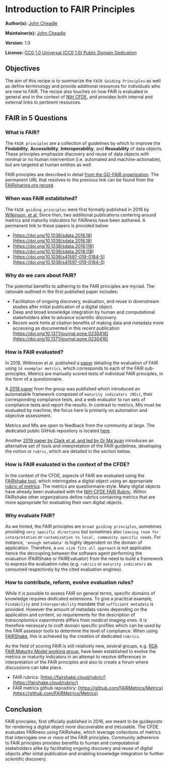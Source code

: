 # Introduction to FAIR Principles

**Author(s):** [John Cheadle](https://orcid.org/0000-0002-0106-4415)

**Maintainer(s):** [John Cheadle](https://orcid.org/0000-0002-0106-4415)

**Version:** 1.0

**License:** [CC0 1.0 Universal (CC0 1.0) Public Domain Dedication](https://creativecommons.org/publicdomain/zero/1.0/deed.en)

## Objectives

The aim of this recipe is to summarize the `FAIR Guiding Principles` as well as define terminology and provide additional resources for individuals who are new to FAIR.  The recipe also touches on how FAIR is evaluated in general and in the context of [NIH CFDE](https://commonfund.nih.gov/dataecosystem), and provides both internal and external links to pertinent resources.


## FAIR in 5 Questions

### What is FAIR?

The `FAIR principles` are a collection of guidelines by which to improve the  **Findability**, **Accessibility**, **Interoperability**, and **Reusability** of data objects. These principles emphasize discovery and reuse of data objects with minimal or no human intervention (i.e. automated and machine-actionable), but are targeted at human entities as well.

FAIR principles are described in detail [from the GO-FAIR organization](https://www.go-fair.org/fair-principles/). The permanent URL that resolves to the previous link can be found from the [FAIRsharing.org record](https://doi.org/10.25504/FAIRsharing.WWI10U).



### When was FAIR established?

The `FAIR guiding principles` were first formally published in 2016 by [Wilkinson, et al.](https://doi.org/10.1038/sdata.2016.18)  Since then, two additional publications centering around metrics and maturity indicators for FAIRness have been authored. A permanent link to these papers is provided below:

* [https://doi.org/10.1038/sdata.2016.18](https://doi.org/10.1038/sdata.2016.18)
* [https://doi.org/10.1038/sdata.2018.118](https://doi.org/10.1038/sdata.2018.118)
* [https://doi.org/10.1038/s41597-019-0184-5](https://doi.org/10.1038/s41597-019-0184-5)

    
### Why do we care about FAIR?

The potential benefits to adhering to the FAIR principles are myriad. The rationale outlined in the first published paper includes:

* Facilitation of ongoing discovery, evaluation, and reuse in downstream studies after initial publication of a digital object.
* Deep and broad knowledge integration by human and computational stakeholders alike to advance scientific discovery.
* Recent work hints at citation benefits of making data and metadata more accessing as documented in this recent publication [https://doi.org/10.1371/journal.pone.0230416](https://doi.org/10.1371/journal.pone.0230416)


### How is FAIR evaluated?

In 2018, Wilkinson et al. published a [paper](https://doi.org/10.1038/sdata.2018.118) detailing the evaluation of FAIR using `14 exemplar metrics`, which corresponds to each of the FAIR sub-principles. Metrics are manually scored tests of individual FAIR principles, in the form of a questionnaire.

A [2019 paper](https://doi.org/10.1038/s41597-019-0184-5) from the group was published which introduced an automatable framework composed of `maturity indicators (MIs)`, their corresponding compliance tests, and a web evaluator to run sets of compliance tests and report the results.  In contrast to metrics, MIs must be evaluated by machine; the focus here is primarily on automation and objective assessment.

Metrics and MIs are open to feedback from the community at large.  The dedicated public GitHub repository is located [here](https://github.com/FAIRMetrics).

Another [2019 paper by Clark et al. and led by Dr Ma'ayan](https://doi.org/10.1016/j.cels.2019.09.011) introduces  an alternative set of tools and interpretation of the FAIR guidelines, developing the notion or `rubric`, which are detailed in the section below. 


### How is FAIR evaluated in the context of the CFDE?

In the context of the CFDE, aspects of FAIR are evaluated using the [FAIRshake tool](https://fairshake.cloud/), which interrogates a digital object using an appropriate [rubric of metrics](https://fairshake.cloud/rubric/). The metrics are questionnaire-style. Many digital objects have already been evaluated with the [NIH-CFDE FAIR Rubric](https://fairshake.cloud/rubric/36/). Within FAIRshake other organizations define rubrics containing metrics that are more appropriate for evaluating their own digital objects.


### Why evaluate FAIR?

As we hinted, the FAIR principles are `broad guiding principles`, sometimes providing `very specific directions` but sometimes also `leaving room for interpretation` or `customization to local, community specific needs`. For instance, `'enough metadata'` is highly dependent on the domain of application. Therefore, a `one size fits all approach` is not applicable hence the decoupling between the software agent performing the evaluation (FAIRShake or FAIREvaluator) from the need to build a framework to express the evaluation rules (e.g. `rubrics` or `maturity indicators` as consumed respectively by the cited evaluation engines).


### How to contribute, reform, evolve evaluation rules?

While it is possible to assess FAIR on general terms, specific domains of knowledge requires dedicated extensions. To give a practical example, `Findability` and `Interoperability` mandate that `sufficient metadata` is provided. However the amount of metadata varies depending on the application and content, so requirements for the description of *transcriptomics experiments* differs from *medical imaging* ones.
It is therefore necessary to craft domain specific profiles which can be used by the FAIR assessor tools to determine the level of compliance. When using [FAIRShake](https://fairshake.cloud/), this is achieved by the creation of dedicated `rubrics`.

As the field of scoring FAIR is still relatively new, several groups, e.g. [RDA FAIR Maturity Model working group](https://www.rd-alliance.org/groups/fair-data-maturity-model-wg),  have been established to evolve the metrics or maturity indicators in an attempt to resolve differences in interpretation of the FAIR principles and also to create a forum where discussions can take place.

* FAIR rubrics: [https://fairshake.cloud/rubric/](https://fairshake.cloud/rubric/)<br/>
* FAIR metrics github repository: [https://github.com/FAIRMetrics/Metrics](https://github.com/FAIRMetrics/Metrics)<br/>


## Conclusion


FAIR principles, first officially published in 2016, are meant to be guideposts for rendering a digital object more discoverable and (re)usable.  The CFDE evaluates FAIRness using FAIRshake, which leverage collections of metrics that interrogate one or more of the FAIR principles.  Community adherence to FAIR principles provides benefits to human and computational stakeholders alike by facilitating ongoing discovery and reuse of digital objects after initial publication and enabling knowledge integration to further scientific discovery.

